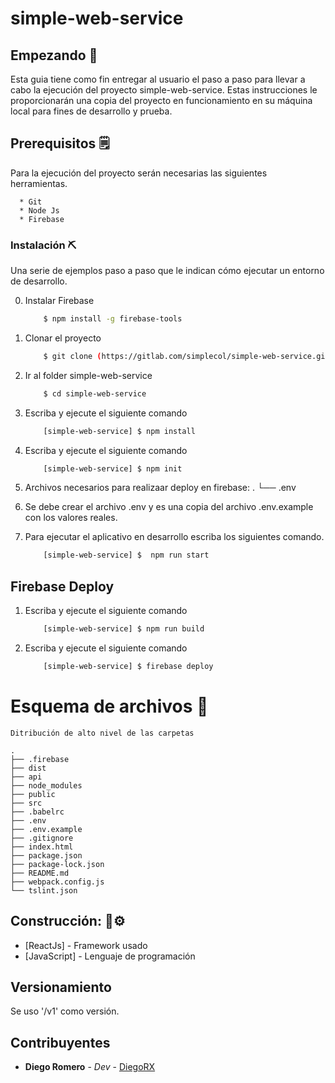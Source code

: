 # simple-web-service


## Empezando 🚀 
Esta guia tiene como fin entregar al usuario el paso a paso para llevar a cabo la ejecución del proyecto simple-web-service. Estas instrucciones le proporcionarán una copia del proyecto en funcionamiento en su máquina local para fines de desarrollo y prueba.

## Prerequisitos 🗒️

Para la ejecución del proyecto serán necesarias las siguientes herramientas.

``` 
  * Git
  * Node Js
  * Firebase
```

### Instalación ⛏️ 

Una serie de ejemplos paso a paso que le indican cómo ejecutar un entorno de desarrollo.

0. Instalar Firebase
    ```sh
        $ npm install -g firebase-tools
    ```    
1. Clonar el proyecto
    ```sh
        $ git clone (https://gitlab.com/simplecol/simple-web-service.git)
    ```
2. Ir al folder simple-web-service
    ```sh
        $ cd simple-web-service
    ```
4. Escriba y ejecute el siguiente comando
    ```sh
        [simple-web-service] $ npm install
    ```
5. Escriba y ejecute el siguiente comando
    ```sh
        [simple-web-service] $ npm init
    ```
6. Archivos necesarios para realizaar deploy en firebase:
        .
        └── .env

7. Se debe crear el archivo .env y es una copia del archivo .env.example con los valores reales.

9. Para ejecutar el aplicativo en desarrollo escriba los siguientes comando.
    ```sh
        [simple-web-service] $  npm run start
    ```
## Firebase Deploy 

1. Escriba y ejecute el siguiente comando
    ```sh
        [simple-web-service] $ npm run build
    ```

3. Escriba y ejecute el siguiente comando
    ```sh
        [simple-web-service] $ firebase deploy
    ```

# Esquema de archivos 📁

    Ditribución de alto nivel de las carpetas

    .
    ├── .firebase
    ├── dist
    ├── api
    ├── node_modules 
    ├── public
    ├── src
    ├── .babelrc
    ├── .env
    ├── .env.example
    ├── .gitignore
    ├── index.html
    ├── package.json
    ├── package-lock.json
    ├── README.md
    ├── webpack.config.js
    └── tslint.json

    
## Construcción:  🔩⚙️

* [ReactJs] - Framework usado
* [JavaScript] - Lenguaje de programación

## Versionamiento

Se uso '/v1' como versión.

## Contribuyentes 

* **Diego Romero** - *Dev* - [DiegoRX](https://github.com/DiegoRX)

